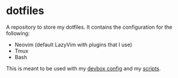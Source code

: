 # dotfiles

A repository to store my dotfiles. It contains the configuration for the following:

- Neovim (default LazyVim with plugins that I use)
- Tmux
- Bash

This is meant to be used with my [devbox config](https://github.com/eeternalsadness/devbox) and my [scripts](https://github.com/eeternalsadness/scripts).

